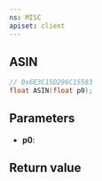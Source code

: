```yaml
---
ns: MISC
apiset: client
---
```

## ASIN

```c
// 0x6E3C15D296C15583
float ASIN(float p0);
```


## Parameters
* **p0**:

## Return value

